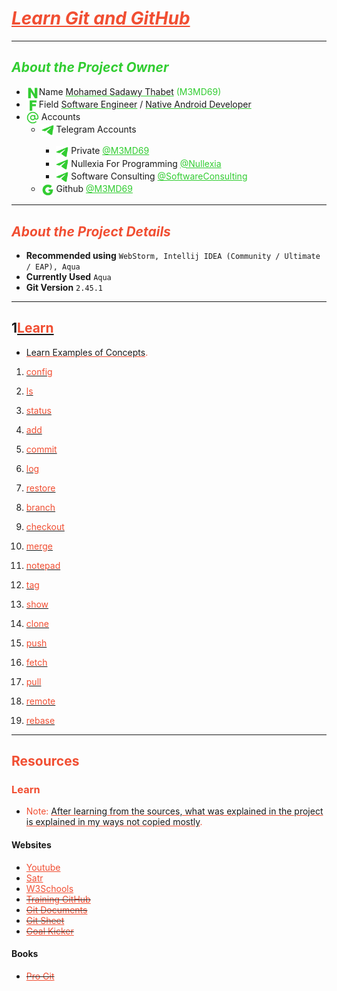# <u style="font-style: italic; color: #f14e32;">Learn Git and GitHub</u>

---

## <span style="font-style: italic; color: limeGreen;">About the Project Owner</span>

- <img width="20" src="readme_file_source/icons/n_letter_icon.svg" alt="N Letter" style="vertical-align: middle;"/>Name <u style="text-decoration-color: #32cd32;">Mohamed Sadawy Thabet</u> <span style="color: limeGreen;">(M3MD69)
- <img width="20" src="readme_file_source/icons/f_letter_icon.svg" alt="F Letter" style="vertical-align: middle;"/>Field <u style="text-decoration-color: #32cd32;">Software Engineer</u> / <u style="text-decoration-color: #32cd32;">Native Android Developer</u>
- <img width="20" src="readme_file_source/icons/mention_icon.svg" alt="Mention Icon" style="vertical-align: middle;"/> Accounts
    <ul>
        <li><img width="20" src="readme_file_source/icons/telegram_icon.svg" alt="Telegram Icon" style="vertical-align: middle;"/> Telegram Accounts</li>
        <ul>
            <li><img width="20" src="readme_file_source/icons/telegram_icon.svg" alt="Telegram Icon" style="vertical-align: middle;"/> Private <a style="color: limeGreen;" href="https://t.me/M3MD69">@M3MD69</a></li>
            <li><img width="20" src="readme_file_source/icons/telegram_icon.svg" alt="Telegram Icon" style="vertical-align: middle;"/> Nullexia For Programming <a style="color: limeGreen;" href="https://t.me/Nullexia">@Nullexia</a></li>
            <li><img width="20" src="readme_file_source/icons/telegram_icon.svg" alt="Telegram Icon" style="vertical-align: middle;"/> Software Consulting <a style="color: limeGreen;" href="https://t.me/SoftwareConsulting">@SoftwareConsulting</a></li>
        </ul>
        <li><img width="20" src="readme_file_source/icons/g_letter_icon.svg" alt="G Letter" style="vertical-align: middle;"/> Github <a style="color: limeGreen;" href="https://github.com/M3MD69">@M3MD69</a></li>
    </ul>

---

## <span style="font-style: italic; color: #f14e32;">About the Project Details</span>

- **Recommended using** `WebStorm, Intellij IDEA (Community / Ultimate / EAP), Aqua`
- **Currently Used** `Aqua`
- **Git Version** `2.45.1`

---

## 1[<span style="color: #f14e32;">Learn</span>](src/_1_learn)

- <u style="text-decoration-color: #f14e32;">Learn Examples of Concepts</u><span style="color: #f14e32;">.</span>

1. [<span style="color: #f14e32;">config</span>](src/_1_learn/_1_1_config)

2. [<span style="color: #f14e32;">ls</span>](src/_1_learn/_1_2_ls)

3. [<span style="color: #f14e32;">status</span>](src/_1_learn/_1_3_status)

4. [<span style="color: #f14e32;">add</span>](src/_1_learn/_1_4_add)

5. [<span style="color: #f14e32;">commit</span>](src/_1_learn/_1_5_commit)

6. [<span style="color: #f14e32;">log</span>](src/_1_learn/_1_6_log)

7. [<span style="color: #f14e32;">restore</span>](src/_1_learn/_1_7_restore)

8. [<span style="color: #f14e32;">branch</span>](src/_1_learn/_1_8_branch)

9. [<span style="color: #f14e32;">checkout</span>](src/_1_learn/_1_9_checkout)

10. [<span style="color: #f14e32;">merge</span>](src/_1_learn/_1_10_merge)

11. [<span style="color: #f14e32;">notepad</span>](src/_1_learn/_1_11_notepad)

12. [<span style="color: #f14e32;">tag</span>](src/_1_learn/_1_12_tag)

13. [<span style="color: #f14e32;">show</span>](src/_1_learn/_1_13_show)

14. [<span style="color: #f14e32;">clone</span>](src/_1_learn/_1_14_clone)

15. [<span style="color: #f14e32;">push</span>](src/_1_learn/_1_15_push)

16. [<span style="color: #f14e32;">fetch</span>](src/_1_learn/_1_16_fetch)

17. [<span style="color: #f14e32;">pull</span>](src/_1_learn/_1_17_pull)

18. [<span style="color: #f14e32;">remote</span>](src/_1_learn/_1_18_remote)

19. [<span style="color: #f14e32;">rebase</span>](src/_1_learn/_1_19_rebase)

---

## <span style="color: #f14e32;">Resources</span>

### <span style="color: #f14e32;">Learn</span>

- <span style="color: #f14e32;">Note: </span><u style="text-decoration-color: #f14e32;">After learning from the sources, what was explained in the project is explained in my ways not copied mostly</u><span style="color: #f14e32;">.</span>

#### Websites

<ul>
<li><a style="color: #f14e32;" href="https://www.youtube.com">Youtube</a></li>
<li><a style="color: #f14e32;" href="https://satr.codes">Satr</a></li>
<li><a style="color: #f14e32;" href="https://www.w3schools.com">W3Schools</a></li>
<del><li><a style="color: #f14e32;" href="https://training.github.com/">Training GitHub</a></li></del>
<del><li><a style="color: #f14e32;" href="https://git-scm.com/docs">Git Documents</a></li></del>
<del><li><a style="color: #f14e32;" href="https://ndpsoftware.com/git-cheatsheet.html">Git Sheet</a></li></del>
<del><li><a style="color: #f14e32;" href="https://goalkicker.com">Goal Kicker</a></li></del>
</ul>

#### Books

<ul>
<del><li><a style="color: #f14e32;" href="https://git-scm.com/book/en">Pro Git</a></li></del>
</ul>